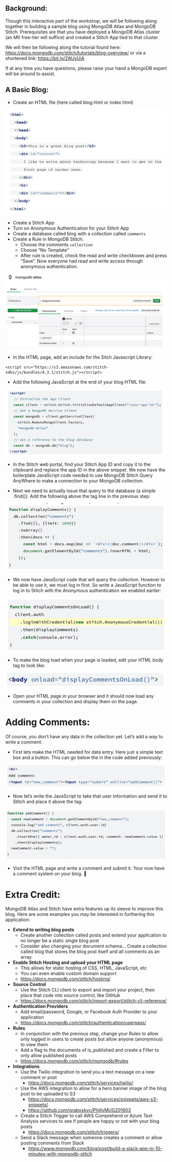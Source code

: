 ## Background: 

Though this interactive part of the workshop, we will be following along together in building a sample blog using MongoDB Atlas and MongoDB Stitch. Prerequisites are that you have deployed a MongoDB Atlas cluster (an M0 free-tier will suffice) and created a Stitch App tied to that cluster.

We will then be following along the tutorial found here: 
https://docs.mongodb.com/stitch/tutorials/blog-overview/ or via a shortened link: https://bit.ly/2WJyUiA

If at any time you have questions, please raise your hand a MongoDB expert will be around to assist.

## A Basic Blog:
* Create an HTML file (here called blog.html or index.html)

![](images/ss01.png)

* Create a Stitch App
* Turn on Anonymous Authentication for your Stitch App
* Create a database called blog with a collection called `comments`
* Create a Rule in MongoDB Stitch:
  * Choose the comments `collection`
  * Choose “No Template”
  * After rule is created, check the read and write checkboxes and press “Save”. Now everyone had read and write access through anonymous authentication.

![](images/ss02.png)

* In the HTML page, add an include for the Sitch Javascript Library:

```
<script src="https://s3.amazonaws.com/stitch-sdks/js/bundles/4.3.1/stitch.js"></script>
```

* Add the following JavaScript at the end of your blog HTML file:

![](images/ss03.png)

* In the Stitch web portal, find your Stitch App ID and copy it to the clipboard and replace the app ID in the above snippet. We now have the boilerplate JavaScript code needed to use MongoDB Stitch Query AnyWhere to make a connection to your MongoDB collection.

* Next we need to actually issue that query to the database (a simple .find()). Add the following above the </script> tag line in the previous step:

![](images/ss04.png)

* We now have JavaScript code that will query the collection. However to be able to use it, we must log in first. So write a JavaScript function to log in to Stitch with the Anonymous authentication we enabled earlier:

![](images/ss05.png)

* To make the blog load when your page is loaded, edit your HTML body tag to look like:

![](images/ss06.png)

* Open your HTML page in your browser and it should now load any comments in your collection and display them on the page.


# Adding Comments:
Of course, you don’t have any data in the collection yet. Let’s add a way to write a comment:

* First lets make the HTML needed for data entry. Here just a simple text box and a button. This can go below the </div> in the code added previously:

![](images/ss07.png)

* Now let’s write the JavaScript to take that user information and send it to Stitch and place it above the </script> tag:

![](images/ss08.png)

* Visit the HTML page and write a comment and submit it. Your now have a comment system on your blog.

# Extra Credit:

MongoDB Atlas and Stitch have extra features up its sleeve to improve this blog. Here are some examples you may be interested in furthering this application: 

* **Extend to writing blog posts**
  * Create another collection called posts and extend your application to no longer be a static single blog post
  * Consider also changing your document schema… Create a collection called blog that stores the blog post itself and all comments as an array.
* **Enable Stitch Hosting and upload your HTML page**
  * This allows for static hosting of CSS, HTML, JavaScript, etc 
  * You can even enable custom domain support
  * https://docs.mongodb.com/stitch/hosting/
* **Source Control**
  * Use the Stitch CLI client to export and import your project, then place that code into source control, like GitHub
  * https://docs.mongodb.com/stitch/import-export/stitch-cli-reference/
* **Authentication Providers**
  * Add email/password, Google, or Facebook Auth Provider to your application
  * https://docs.mongodb.com/stitch/authentication/userpass/
* **Rules**
  * In conjunction with the previous step, change your Rules to allow only logged in users to create posts but allow anyone (anonymous) to view them
  * Add a flag to the documents of is_published and create a Filter to only allow published posts
  * https://docs.mongodb.com/stitch/mongodb/#rules
* **Integrations**
  * Use the Twilio integration to send you a text message on a new comment or post
    * https://docs.mongodb.com/stitch/services/twilio/
  * Use the AWS integration to allow for a hero banner image of the blog post to be uploaded to S3
    * https://docs.mongodb.com/stitch/services/snippets/aws-s3-snippets/
    * https://github.com/graboskyc/PhillyMUG201903
  * Create a Stitch Trigger to call AWS Comprehend or Azure Text Analysis services to see if people are happy or not with your blog posts
    * https://docs.mongodb.com/stitch/triggers/
  * Send a Slack message when someone creates a comment or allow posting comments from Slack
    * https://www.mongodb.com/blog/post/build-a-slack-app-in-10-minutes-with-mongodb-stitch
